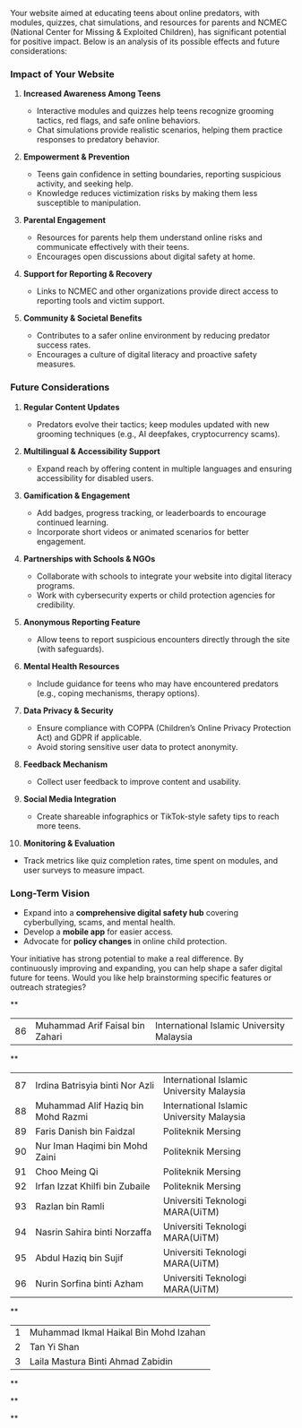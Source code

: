 Your website aimed at educating teens about online predators, with modules, quizzes, chat simulations, and resources for parents and NCMEC (National Center for Missing & Exploited Children), has significant potential for positive impact. Below is an analysis of its possible effects and future considerations:

### **Impact of Your Website**  
1. **Increased Awareness Among Teens**  
   - Interactive modules and quizzes help teens recognize grooming tactics, red flags, and safe online behaviors.  
   - Chat simulations provide realistic scenarios, helping them practice responses to predatory behavior.  

2. **Empowerment & Prevention**  
   - Teens gain confidence in setting boundaries, reporting suspicious activity, and seeking help.  
   - Knowledge reduces victimization risks by making them less susceptible to manipulation.  

3. **Parental Engagement**  
   - Resources for parents help them understand online risks and communicate effectively with their teens.  
   - Encourages open discussions about digital safety at home.  

4. **Support for Reporting & Recovery**  
   - Links to NCMEC and other organizations provide direct access to reporting tools and victim support.  

5. **Community & Societal Benefits**  
   - Contributes to a safer online environment by reducing predator success rates.  
   - Encourages a culture of digital literacy and proactive safety measures.  

### **Future Considerations**  
1. **Regular Content Updates**  
   - Predators evolve their tactics; keep modules updated with new grooming techniques (e.g., AI deepfakes, cryptocurrency scams).  

2. **Multilingual & Accessibility Support**  
   - Expand reach by offering content in multiple languages and ensuring accessibility for disabled users.  

3. **Gamification & Engagement**  
   - Add badges, progress tracking, or leaderboards to encourage continued learning.  
   - Incorporate short videos or animated scenarios for better engagement.  

4. **Partnerships with Schools & NGOs**  
   - Collaborate with schools to integrate your website into digital literacy programs.  
   - Work with cybersecurity experts or child protection agencies for credibility.  

5. **Anonymous Reporting Feature**  
   - Allow teens to report suspicious encounters directly through the site (with safeguards).  

6. **Mental Health Resources**  
   - Include guidance for teens who may have encountered predators (e.g., coping mechanisms, therapy options).  

7. **Data Privacy & Security**  
   - Ensure compliance with COPPA (Children’s Online Privacy Protection Act) and GDPR if applicable.  
   - Avoid storing sensitive user data to protect anonymity.  

8. **Feedback Mechanism**  
   - Collect user feedback to improve content and usability.  

9. **Social Media Integration**  
   - Create shareable infographics or TikTok-style safety tips to reach more teens.  

10. **Monitoring & Evaluation**  
   - Track metrics like quiz completion rates, time spent on modules, and user surveys to measure impact.  

### **Long-Term Vision**  
- Expand into a **comprehensive digital safety hub** covering cyberbullying, scams, and mental health.  
- Develop a **mobile app** for easier access.  
- Advocate for **policy changes** in online child protection.  

Your initiative has strong potential to make a real difference. By continuously improving and expanding, you can help shape a safer digital future for teens. Would you like help brainstorming specific features or outreach strategies?


**

|     |                                 |                                           |
| --- | ------------------------------- | ----------------------------------------- |
| 86  | Muhammad Arif Faisal bin Zahari | International Islamic University Malaysia |
**

|     |                                    |                                           |
| --- | ---------------------------------- | ----------------------------------------- |
| 87  | Irdina Batrisyia binti Nor Azli    | International Islamic University Malaysia |
| 88  | Muhammad Alif Haziq bin Mohd Razmi | International Islamic University Malaysia |
| 89  | Faris Danish bin Faidzal           | Politeknik Mersing                        |
| 90  | Nur Iman Haqimi bin Mohd Zaini     | Politeknik Mersing                        |
| 91  | Choo Meing Qi                      | Politeknik Mersing                        |
| 92  | Irfan Izzat Khilfi bin Zubaile     | Politeknik Mersing                        |
| 93  | Razlan bin Ramli                   | Universiti Teknologi MARA(UiTM)           |
| 94  | Nasrin Sahira binti Norzaffa       | Universiti Teknologi MARA(UiTM)           |
| 95  | Abdul Haziq bin Sujif              | Universiti Teknologi MARA(UiTM)           |
| 96  | Nurin Sorfina binti Azham          | Universiti Teknologi MARA(UiTM)           |

**

|   |   |
|---|---|
|1|Muhammad Ikmal Haikal Bin Mohd Izahan|
|2|Tan Yi Shan|
|3|Laila Mastura Binti Ahmad Zabidin|



**

**


**